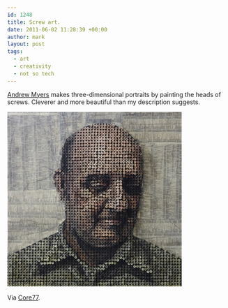 ```yaml
---
id: 1248
title: Screw art.
date: 2011-06-02 11:28:39 +00:00
author: mark
layout: post
tags:
  - art
  - creativity
  - not so tech
---
```

[Andrew Myers](http://www.andrewmyersart.com/) makes three-dimensional portraits by painting the heads of screws. Cleverer and more beautiful than my description suggests.

![Andrew Myers Screw Portrait](/images/fromwp/2011/06/andrewmyersscrewportrait.jpg)

Via [Core77](http://www.core77.com/blog/object_culture/andrew_myers_screws_people_to_make_portraits_18824.asp).
